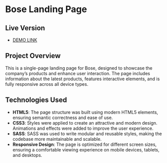 # Bose Landing Page

## **Live Version**
- [DEMO LINK](https://priemssonia.github.io/bose-landing-page/)

## **Project Overview**
This is a single-page landing page for Bose, designed to showcase the company’s products and enhance user interaction. The page includes information about the latest products, features interactive elements, and is fully responsive across all device types.

## **Technologies Used**
- **HTML5**: The page structure was built using modern HTML5 elements, ensuring semantic correctness and ease of use.
- **CSS3**: Styles were applied to create an attractive and modern design. Animations and effects were added to improve the user experience.
- **SASS**: SASS was used to write modular and reusable styles, making the codebase more maintainable and scalable.
- **Responsive Design**: The page is optimized for different screen sizes, ensuring a comfortable viewing experience on mobile devices, tablets, and desktops.

